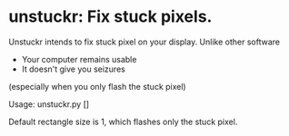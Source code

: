 # unstuckr: Fix stuck pixels.

Unstuckr intends to fix stuck pixel on your display. Unlike other software

- Your computer remains usable
- It doesn't give you seizures

(especially when you only flash the stuck pixel)

Usage: unstuckr.py <x> <y> [<rectangle size>]

Default rectangle size is 1, which flashes only the stuck pixel.

